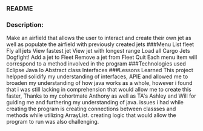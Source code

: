### README
### Description:
  Make an airfield that allows the user to interact and create their own jet as well as populate the airfield with previously created jets
###Menu
List fleet
Fly all jets
View fastest jet
View jet with longest range
Load all Cargo Jets
Dogfight!
Add a jet to Fleet
Remove a jet from Fleet
Quit
Each menu item will correspond to a method involved in the program
###Technologies used
Eclipse
Java
Io
Abstract class
Interfaces
###Lessons Learned
This project helpped solidify my understanding of interfaces, APIE and allowed me to broaden my understanding of how java works as a whole, however i found that i was still lacking in comprehension that would allow me to create this faster, Thanks to my cohortmate Anthony as well as TA's Ashley and Will for guiding me and furthering my understanding of java.
issues i had while creating the program is creating connections between classses and methods while utilizing ArrayList. creating logic that would allow the program to run was also challenging.
